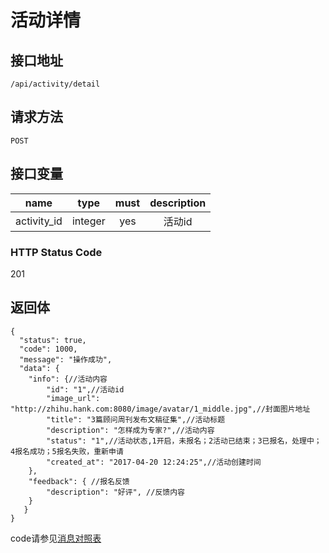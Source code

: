 # 活动详情

## 接口地址

`/api/activity/detail`

## 请求方法

```POST ```

## 接口变量

| name     | type     | must     | description |
|----------|:--------:|:--------:|:--------:|
| activity_id  | integer   | yes      | 活动id   |

### HTTP Status Code

201

## 返回体

```json5
{
  "status": true,
  "code": 1000,
  "message": "操作成功",
  "data": {
    "info": {//活动内容
        "id": "1",//活动id
        "image_url": "http://zhihu.hank.com:8080/image/avatar/1_middle.jpg",//封面图片地址
        "title": "3篇顾问周刊发布文稿征集",//活动标题
        "description": "怎样成为专家?",//活动内容
        "status": "1",//活动状态,1开启，未报名；2活动已结束；3已报名，处理中；4报名成功；5报名失败，重新申请
        "created_at": "2017-04-20 12:24:25",//活动创建时间
    },
    "feedback": { //报名反馈
        "description": "好评", //反馈内容
    }
   }
}
``` 

code请参见[消息对照表](消息对照表.md)
